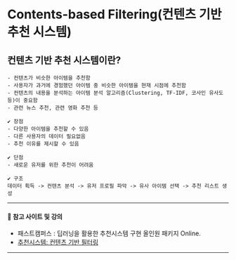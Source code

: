 # Contents-based Filtering(컨텐츠 기반 추천 시스템)
## 컨텐츠 기반 추천 시스템이란?
    - 컨텐츠가 비슷한 아이템을 추천함
    - 사용자가 과거에 경험했던 아이템 중 비슷한 아이템을 현재 시점에 추천함
    - 컨텐츠의 내용을 분석하는 아이템 분석 알고리즘(Clustering, TF-IDF, 코사인 유사도 등)이 중요함
    - 관련 뉴스 추천, 관련 영화 추천 등

    ✔ 장점
    - 다양한 아이템을 추천할 수 있음
    - 다른 사용자의 데이터 필요없음
    - 추천 이유를 제시할 수 있음

    ✔ 단점
    - 새로운 유저를 위한 추천이 어려움

    ✔ 구조
    데이터 획득 -> 컨텐츠 분석 -> 유저 프로필 파악 -> 유사 아이템 선택 -> 추천 리스트 생성


---------------


#### 📖 참고 사이트 및 강의
- 패스트캠퍼스 : 딥러닝을 활용한 추천시스템 구현 올인원 패키지 Online.  
- [추천시스템: 컨텐츠 기반 필터링](https://skyeong.net/265)


---------------